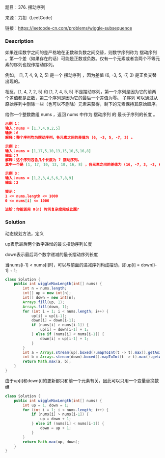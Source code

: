 题目：376. 摆动序列

来源：力扣（LeetCode）

链接：https://leetcode-cn.com/problems/wiggle-subsequence


### Description

如果连续数字之间的差严格地在正数和负数之间交替，则数字序列称为 摆动序列 。第一个差（如果存在的话）可能是正数或负数。仅有一个元素或者含两个不等元素的序列也视作摆动序列。

例如， [1, 7, 4, 9, 2, 5] 是一个 摆动序列 ，因为差值 (6, -3, 5, -7, 3) 是正负交替出现的。

相反，[1, 4, 7, 2, 5] 和 [1, 7, 4, 5, 5] 不是摆动序列，第一个序列是因为它的前两个差值都是正数，第二个序列是因为它的最后一个差值为零。
子序列 可以通过从原始序列中删除一些（也可以不删除）元素来获得，剩下的元素保持其原始顺序。

给你一个整数数组 nums ，返回 nums 中作为 摆动序列 的 最长子序列的长度 。

```json
示例 1：
输入：nums = [1,7,4,9,2,5]
输出：6
解释：整个序列均为摆动序列，各元素之间的差值为 (6, -3, 5, -7, 3) 。

示例 2：
输入：nums = [1,17,5,10,13,15,10,5,16,8]
输出：7
解释：这个序列包含几个长度为 7 摆动序列。
其中一个是 [1, 17, 10, 13, 10, 16, 8] ，各元素之间的差值为 (16, -7, 3, -3, 6, -8) 。

示例 3：
输入：nums = [1,2,3,4,5,6,7,8,9]
输出：2

提示：
1 <= nums.length <= 1000
0 <= nums[i] <= 1000

进阶：你能否用 O(n) 时间复杂度完成此题?
```



### Solution

动态规划方法，定义

up表示最后两个数字递增的最长摆动序列长度

down表示最后两个数字递减的最长摆动序列长度

当nums[i-1] < nums[i]时，可以与前面的递减序列构成摆动，即up[i] = down[i-1] + 1;

```java
class Solution {
    public int wiggleMaxLength(int[] nums) {
        int n = nums.length;
        int[] up = new int[n];
        int[] down = new int[n];
        Arrays.fill(up, 1);
        Arrays.fill(down, 1);
        for (int i = 1; i < nums.length; i++) {
            up[i] = up[i-1];
            down[i] = down[i-1];
            if (nums[i] > nums[i-1]) {
                up[i] = down[i-1] + 1;
            } else if (nums[i] < nums[i-1]) {
                down[i] = up[i-1] + 1;
            }
        }
        int a = Arrays.stream(up).boxed().mapToInt(t -> t).max().getAsInt();
        int b = Arrays.stream(down).boxed().mapToInt(t -> t).max().getAsInt();
        return Math.max(a, b);
    }
}
```

由于up[i]和down[i]的更新都只和前一个元素有关，因此可以只用一个变量替换数组

```java
class Solution {
    public int wiggleMaxLength(int[] nums) {
        int up = 1, down = 1;
        for (int i = 1; i < nums.length; i++) {
            if (nums[i] > nums[i-1]) {
                up = down + 1;
            } else if (nums[i] < nums[i-1]) {
                down = up + 1;
            }
        }
        return Math.max(up, down);
    }
}
```

